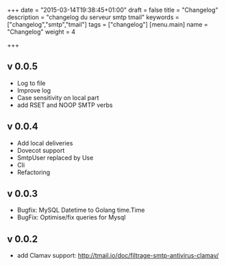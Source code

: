 +++
date = "2015-03-14T19:38:45+01:00"
draft = false
title = "Changelog"
description = "changelog du serveur smtp tmail"
keywords = ["changelog","smtp","tmail"]
tags = ["changelog"]
[menu.main]
name = "Changelog"
weight = 4

+++
## v 0.0.5
 * Log to file
 * Improve log
 * Case sensitivity on local part
 * add RSET and NOOP SMTP verbs

## v 0.0.4 
* Add local deliveries
* Dovecot support
* SmtpUser replaced by Use
* Cli
* Refactoring


## v 0.0.3
* Bugfix: MySQL Datetime to Golang time.Time
* BugFix: Optimise/fix queries for Mysql

## v 0.0.2
* add Clamav support: http://tmail.io/doc/filtrage-smtp-antivirus-clamav/